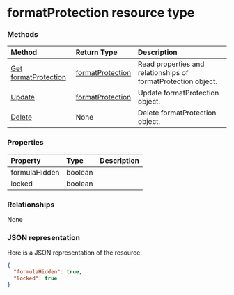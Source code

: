 # formatProtection resource type




### Methods

| Method		   | Return Type	|Description|
|:---------------|:--------|:----------|
|[Get formatProtection](../api/formatprotection_get.md) | [formatProtection](formatprotection.md) |Read properties and relationships of formatProtection object.|
|[Update](../api/formatprotection_update.md) | [formatProtection](formatprotection.md)	|Update formatProtection object. |
|[Delete](../api/formatprotection_delete.md) | None |Delete formatProtection object. |

### Properties
| Property	   | Type	|Description|
|:---------------|:--------|:----------|
|formulaHidden|boolean||
|locked|boolean||

### Relationships
None


### JSON representation

Here is a JSON representation of the resource.

<!-- {
  "blockType": "resource",
  "optionalProperties": [

  ],
  "@odata.type": "microsoft.graph.formatprotection"
}-->

```json
{
  "formulaHidden": true,
  "locked": true
}

```

<!-- uuid: 8fcb5dbc-d5aa-4681-8e31-b001d5168d79
2015-10-25 14:57:30 UTC -->
<!-- {
  "type": "#page.annotation",
  "description": "formatProtection resource",
  "keywords": "",
  "section": "documentation",
  "tocPath": ""
}-->